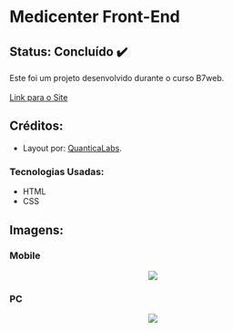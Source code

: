 # Medicenter Front-End

## Status: Concluído ✔️

Este foi um projeto desenvolvido durante o curso B7web.<br><br>
[Link para o Site](https://arthuralbuquerquem.github.io/medicenter-front-end/)

## Créditos:

- Layout por: [QuanticaLabs](https://quanticalabs.com/home/).

### Tecnologias Usadas:

- HTML
- CSS

## Imagens:

### Mobile

<p align="center" width="100%">
    <img src="https://user-images.githubusercontent.com/89046894/137644726-ff167410-aeb4-40b4-b84f-d9fc5b05a3fa.png#center">
</p>

### PC

<p align="center" width="100%">
    <img src="https://user-images.githubusercontent.com/89046894/137644216-d27fb5a9-d4c0-4ee9-80f2-0c172f7eafec.png#center">
</p>
